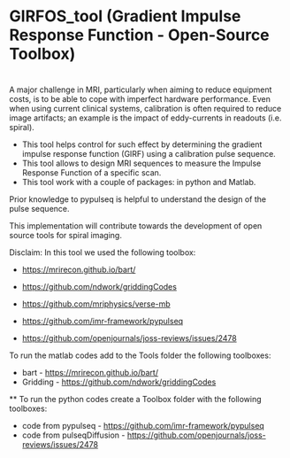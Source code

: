 # GIRFOS_tool  (Gradient Impulse Response Function - Open-Source Toolbox)
# 

A major challenge in MRI, particularly when aiming to reduce equipment costs, is to be able to cope with imperfect hardware performance. Even when using current clinical systems, calibration is often required to reduce image artifacts; an example is the impact of eddy-currents in readouts (i.e. spiral). 

- This tool helps control for such effect by determining the gradient impulse response function (GIRF) using a calibration pulse sequence.
- This tool allows to design MRI sequences to measure the Impulse Response Function of a specific scan.
- This tool work with a couple of packages: in python and Matlab.

Prior knowledge to pypulseq is helpful to understand the design of the pulse sequence.

This implementation will contribute towards the development of open source tools for spiral imaging.


Disclaim:
In this tool we used the following toolbox:

- https://mrirecon.github.io/bart/

- https://github.com/ndwork/griddingCodes

- https://github.com/mriphysics/verse-mb

- https://github.com/imr-framework/pypulseq

- https://github.com/openjournals/joss-reviews/issues/2478



To run the matlab codes add to the Tools folder the following toolboxes:
- bart - https://mrirecon.github.io/bart/
- Gridding - https://github.com/ndwork/griddingCodes


** To run the python codes create a Toolbox folder with the following toolboxes:
- code from pypulseq - https://github.com/imr-framework/pypulseq       
- code from pulseqDiffusion - https://github.com/openjournals/joss-reviews/issues/2478
